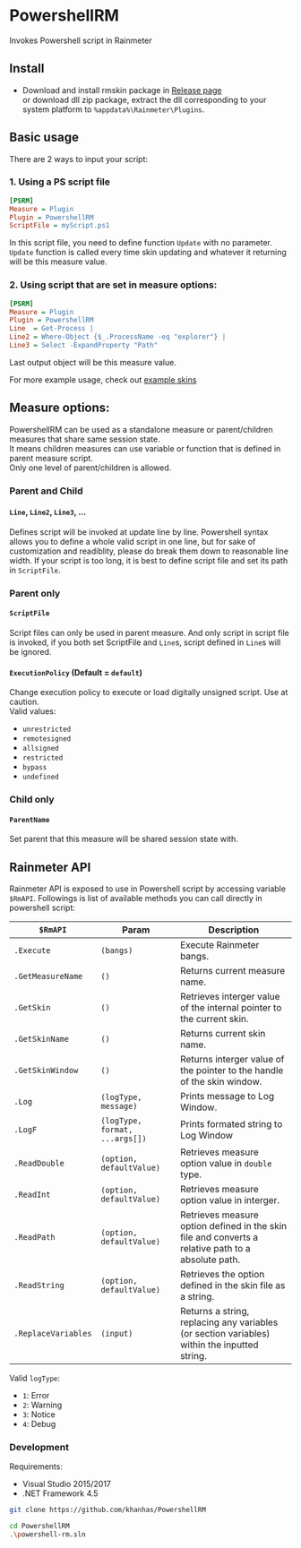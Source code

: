 # PowershellRM
Invokes Powershell script in Rainmeter

## Install
- Download and install rmskin package in [Release page](https://github.com/khanhas/PowershellRM/releases/)  
    or download dll zip package, extract the dll corresponding to your system platform to `%appdata%\Rainmeter\Plugins`.

## Basic usage
There are 2 ways to input your script:

### 1. Using a PS script file

```ini
[PSRM]
Measure = Plugin
Plugin = PowershellRM
ScriptFile = myScript.ps1
```
In this script file, you need to define function `Update` with no parameter.  
`Update` function is called every time skin updating and whatever it returning will be this measure value.

### 2. Using script that are set in measure options:

```ini
[PSRM]
Measure = Plugin
Plugin = PowershellRM
Line  = Get-Process |
Line2 = Where-Object {$_.ProcessName -eq "explorer"} |
Line3 = Select -ExpandProperty "Path"
```
Last output object will be this measure value.

For more example usage, check out [example skins](https://github.com/khanhas/PowershellRM/tree/master/example-skins)

## Measure options:
PowershellRM can be used as a standalone measure or parent/children measures that share same session state.  
It means children measures can use variable or function that is defined in parent measure script.  
Only one level of parent/children is allowed.

### Parent and Child
#### `Line`, `Line2`, `Line3`, ...
Defines script will be invoked at update line by line.
Powershell syntax allows you to define a whole valid script in one line, but for sake of customization and readiblity, please do break them down to reasonable line width.
If your script is too long, it is best to define script file and set its path in `ScriptFile`.

### Parent only
#### `ScriptFile`
Script files can only be used in parent measure. And only script in script file is invoked, if you both set ScriptFile and `Line`s, script defined in `Line`s will be ignored.

#### `ExecutionPolicy` (Default = `default`)
Change execution policy to execute or load digitally unsigned script. Use at caution.  
Valid values:
- `unrestricted`
- `remotesigned`
- `allsigned`
- `restricted`
- `bypass`
- `undefined`

### Child only
#### `ParentName`
Set parent that this measure will be shared session state with.

## Rainmeter API
Rainmeter API is exposed to use in Powershell script by accessing variable `$RmAPI`. Followings is list of available methods you can call directly in powershell script:

`$RmAPI` | Param | Description
---|---|---
`.Execute` | `(bangs)` | Execute Rainmeter bangs.
`.GetMeasureName` | `()` | Returns current measure name.
`.GetSkin` | `()` | Retrieves interger value of the internal pointer to the current skin.
`.GetSkinName` | `()` | Returns current skin name.
`.GetSkinWindow` | `()` | Returns interger value of the pointer to the handle of the skin window.
`.Log` | `(logType, message)` | Prints message to Log Window.
`.LogF` | `(logType, format, ...args[])` | Prints formated string to Log Window
`.ReadDouble` | `(option, defaultValue)` | Retrieves measure option value in `double` type. 
`.ReadInt` | `(option, defaultValue)` | Retrieves measure option value in interger. 
`.ReadPath` | `(option, defaultValue)` | Retrieves measure option defined in the skin file and converts a relative path to a absolute path.
`.ReadString` | `(option, defaultValue)` | Retrieves the option defined in the skin file as a string.
`.ReplaceVariables` | `(input)` | Returns a string, replacing any variables (or section variables) within the inputted string.
 
Valid `logType`:
- `1`: Error
- `2`: Warning
- `3`: Notice
- `4`: Debug

### Development
Requirements:
- Visual Studio 2015/2017
- .NET Framework 4.5

```bash
git clone https://github.com/khanhas/PowershellRM
```

```bash
cd PowershellRM
.\powershell-rm.sln
```
